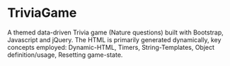 # TriviaGame

A themed data-driven Trivia game (Nature questions) built with Bootstrap, Javascript and jQuery.
The HTML is primarily generated dynamically, key concepts employed: Dynamic-HTML, Timers, String-Templates, Object definition/usage, Resetting game-state.